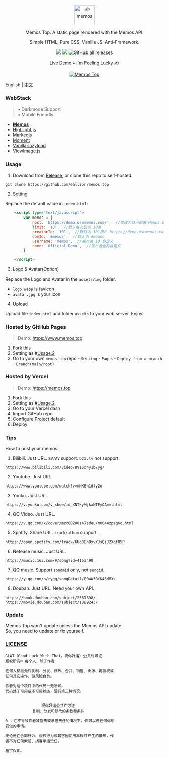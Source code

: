 <p align="center"><a href="https://usememos.com"><img height="64px" src="https://raw.githubusercontent.com/eallion/memos.top/main/assets/img/logo-full.webp" alt="✍️ memos" /></a></p>

<p align="center">Memos Top. A static page rendered with the Memos API.</p>
<p align="center">Simple HTML, Pure CSS, Vanilla JS. Anti-Framework.</p>

<p align="center">
  <img src="https://img.shields.io/badge/Memos-Top-orange" />
  <img src="https://img.shields.io/badge/Author-eallion-brightgreen" />
  <a href="https://github.com/eallion/memos.top/releases" target="_blank"><img alt="GitHub all releases" src="https://img.shields.io/github/downloads/eallion/memos.top/total"></a>
</p>

<p align="center">
  <a href="https://memos.top/">Live Demo</a> •
  <a href="https://eallion.com/memos" target="_blank" rel="noopener noreferrer" class="pure-menu-link">I'm Feeling Lucky ✍</a>
</p>

<p align="center">
  <a href="https://memos.top/" target="_blank"><img alt="Memos Top" src="https://raw.githubusercontent.com/eallion/memos.top/main/screenshot.png"></a>
</p>

English | [中文](./README_cn.md)

### WebStack

> • Darkmode Support  
> • Mobile Friendly  

- [**Memos**](https://github.com/usememos/memos)
- [Highlight.js](https://github.com/highlightjs/highlight.js)
- [Markedjs](https://github.com/markedjs/marked)
- [Moment](https://github.com/moment/moment)
- [Vanilla-lazyload](https://github.com/verlok/vanilla-lazyload)
- [ViewImage.js](https://github.com/Tokinx/ViewImage)

### Usage

1. Download from [Release](https://github.com/eallion/memos.top/releases), or clone this repo to self-hosted.

```bash
git clone https://github.com/eallion/memos.top
```

2. Setting

Replace the default value in `index.html`:

```html
    <script type="text/javascript">
        var memos = {
            host: 'https://demo.usememos.com/',  //修改为自己部署 Memos 的网址，末尾有 / 斜杠
            limit: '10',  //默认每次显示 10条
            creatorId: '101',  //默认为 101用户 https://demo.usememos.com/u/101
            domId: '#memos',  //默认为 #memos
            username: 'memos',  //发布者 ID 自定义
            name: 'Official Demo',  //发布者全称自定义
        }

    </script>
```

3. Logo & Avatar(*Option*)

Replace the Logo and Avatar in the `assets/img` folder.

- `logo.webp` is favicon
- `avatar.jpg` is your icon

4. Upload

Upload file `index.html` and folder `assets` to your web server. Enjoy!

### Hosted by GitHub Pages

> Demo: <https://www.memos.top>

1. Fork this
2. Setting as #[Usage.2]()
3. Go to your own `memos.top` repo - `Setting` - `Pages` - `Deploy from a branch` - `Branch(main/root)`

### Hosted by Vercel

> Demo: <https://memos.top>

1. Fork this
2. Setting as #[Usage.2]()
3. Go to your Vercel dash
4. Import GitHub repo
5. Configure Project default
6. Deploy

### Tips

How to post your memos:

1. Bilibili. Just URL. `BV/AV` support. `b23.tv` not support.
```
https://www.bilibili.com/video/BV1Sd4y1b7yg/ 
```

2. Youtube. Just URL.
```
https://www.youtube.com/watch?v=mNK6h1dfy2o
```

3. Youku. Just URL.
```
https://v.youku.com/v_show/id_XNTkyMjkxNTEyOA==.html
```

4. QQ Video. Just URL.
```
https://v.qq.com/x/cover/mzc00200z47sdeu/m0044zpag6c.html
```

5. Spotify. Share URL. `track/album` support.
```
https://open.spotify.com/track/6Uq8BnOxvXJsQiJ2XqfO5P
```

6. Netease music. Just URL.
```
https://music.163.com/#/song?id=4153490
```

7. QQ music. Support `sondmid` only, not `songid`.
```
https://y.qq.com/n/ryqq/songDetail/004W3BfK46dMXk
```

8. Douban. Just URL. Need your own API.
```
https://book.douban.com/subject/2567698/
https://movie.douban.com/subject/1889243/
```

### Update

Memos Top won't update unless the Memos API update.  
So, you need to update or fix yourself.

### [LICENSE](https://github.com/me-shaon/GLWTPL)

```
GLWT（Good Luck With That，祝你好运）公共许可证
版权所有© 每个人，除了作者

任何人都被允许复制、分发、修改、合并、销售、出版、再授权或
任何其它操作，但风险自负。

作者对这个项目中的代码一无所知。
代码处于可用或不可用状态，没有第三种情况。


                祝你好运公共许可证
            复制、分发和修改的条款和条件

0 ：在不导致作者被指责或承担责任的情况下，你可以做任何你想
要做的事情。

无论是在合同行为、侵权行为或其它因使用本软件产生的情形，作
者不对任何索赔、损害承担责任。

祖宗保佑。
```
